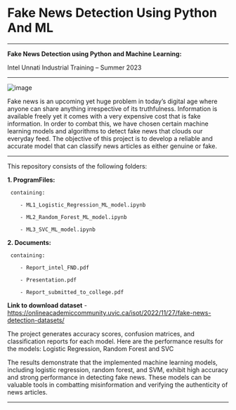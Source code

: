 # Fake News Detection Using Python And ML
-------------------------------------------------------------------------------------------------------------------------------------------
**Fake News Detection using Python and Machine Learning:**

Intel Unnati Industrial Training – Summer 2023

-------------------------------------------------------------------------------------------------------------------------------------------
![image](https://github.com/user-attachments/assets/9ec30882-673e-46af-9b0f-22702b53d452)


Fake news is an upcoming yet huge problem in today’s digital age where anyone can share anything irrespective of its truthfulness. Information is available freely yet it comes with a very expensive cost that is fake information. In order to combat this, we have chosen certain machine learning models and algorithms to detect fake news that clouds our everyday feed. The objective of this project is to develop a reliable and accurate model that can classify news articles as either genuine or fake.

-------------------------------------------------------------------------------------------------------------------------------------------
This repository consists of the following folders:

**1. ProgramFiles:**
   
     containing:
   
        - ML1_Logistic_Regression_ML_model.ipynb
   
        - ML2_Random_Forest_ML_model.ipynb
   
        - ML3_SVC_ML_model.ipynb
   
**2. Documents:**
   
     containing:
   
        - Report_intel_FND.pdf
   
        - Presentation.pdf
   
        - Report_submitted_to_college.pdf

  **Link to download dataset** - https://onlineacademiccommunity.uvic.ca/isot/2022/11/27/fake-news-detection-datasets/

The project generates accuracy scores, confusion matrices, and classification reports for each model. Here are the performance results for the models: Logistic Regression, Random Forest and SVC

The results demonstrate that the implemented machine learning models, including logistic regression, random forest, and SVM, exhibit high accuracy and strong performance in detecting fake news. These models can be valuable tools in combatting misinformation and verifying the authenticity of news articles.

-------------------------------------------------------------------------------------------------------------------------------------------
